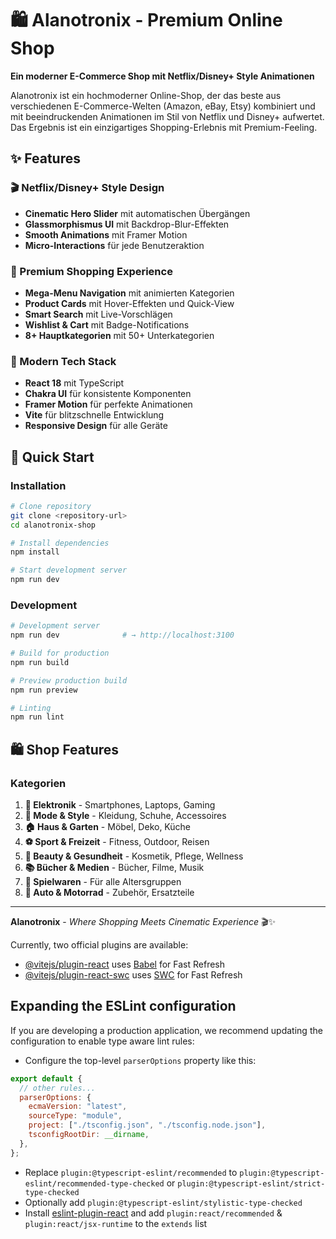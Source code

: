 # 🛍️ Alanotronix - Premium Online Shop

**Ein moderner E-Commerce Shop mit Netflix/Disney+ Style Animationen**

Alanotronix ist ein hochmoderner Online-Shop, der das beste aus verschiedenen E-Commerce-Welten (Amazon, eBay, Etsy) kombiniert und mit beeindruckenden Animationen im Stil von Netflix und Disney+ aufwertet. Das Ergebnis ist ein einzigartiges Shopping-Erlebnis mit Premium-Feeling.

## ✨ Features

### 🎬 Netflix/Disney+ Style Design

- **Cinematic Hero Slider** mit automatischen Übergängen
- **Glassmorphismus UI** mit Backdrop-Blur-Effekten
- **Smooth Animations** mit Framer Motion
- **Micro-Interactions** für jede Benutzeraktion

### 🛒 Premium Shopping Experience

- **Mega-Menu Navigation** mit animierten Kategorien
- **Product Cards** mit Hover-Effekten und Quick-View
- **Smart Search** mit Live-Vorschlägen
- **Wishlist & Cart** mit Badge-Notifications
- **8+ Hauptkategorien** mit 50+ Unterkategorien

### 🎨 Modern Tech Stack

- **React 18** mit TypeScript
- **Chakra UI** für konsistente Komponenten
- **Framer Motion** für perfekte Animationen
- **Vite** für blitzschnelle Entwicklung
- **Responsive Design** für alle Geräte

## 🚀 Quick Start

### Installation

```bash
# Clone repository
git clone <repository-url>
cd alanotronix-shop

# Install dependencies
npm install

# Start development server
npm run dev
```

### Development

```bash
# Development server
npm run dev              # → http://localhost:3100

# Build for production
npm run build

# Preview production build
npm run preview

# Linting
npm run lint
```

## 🛍️ Shop Features

### Kategorien

1. **📱 Elektronik** - Smartphones, Laptops, Gaming
2. **👕 Mode & Style** - Kleidung, Schuhe, Accessoires
3. **🏠 Haus & Garten** - Möbel, Deko, Küche
4. **⚽ Sport & Freizeit** - Fitness, Outdoor, Reisen
5. **💄 Beauty & Gesundheit** - Kosmetik, Pflege, Wellness
6. **📚 Bücher & Medien** - Bücher, Filme, Musik
7. **🧸 Spielwaren** - Für alle Altersgruppen
8. **🚗 Auto & Motorrad** - Zubehör, Ersatzteile

---

**Alanotronix** - _Where Shopping Meets Cinematic Experience_ 🎬✨

Currently, two official plugins are available:

- [@vitejs/plugin-react](https://github.com/vitejs/vite-plugin-react/blob/main/packages/plugin-react/README.md) uses [Babel](https://babeljs.io/) for Fast Refresh
- [@vitejs/plugin-react-swc](https://github.com/vitejs/vite-plugin-react-swc) uses [SWC](https://swc.rs/) for Fast Refresh

## Expanding the ESLint configuration

If you are developing a production application, we recommend updating the configuration to enable type aware lint rules:

- Configure the top-level `parserOptions` property like this:

```js
export default {
  // other rules...
  parserOptions: {
    ecmaVersion: "latest",
    sourceType: "module",
    project: ["./tsconfig.json", "./tsconfig.node.json"],
    tsconfigRootDir: __dirname,
  },
};
```

- Replace `plugin:@typescript-eslint/recommended` to `plugin:@typescript-eslint/recommended-type-checked` or `plugin:@typescript-eslint/strict-type-checked`
- Optionally add `plugin:@typescript-eslint/stylistic-type-checked`
- Install [eslint-plugin-react](https://github.com/jsx-eslint/eslint-plugin-react) and add `plugin:react/recommended` & `plugin:react/jsx-runtime` to the `extends` list
